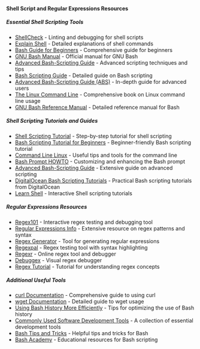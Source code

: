 <h4>Shell Script and Regular Expressions Resources</h4>

<h5>Essential Shell Scripting Tools</h5>
<ul>
  <li><a href="https://shellcheck.net">ShellCheck</a> - Linting and debugging for shell scripts</li>
  <li><a href="https://explainshell.com">Explain Shell</a> - Detailed explanations of shell commands</li>
  <li><a href="https://tldp.org/LDP/Bash-Beginners-Guide/html/index.html">Bash Guide for Beginners</a> - Comprehensive guide for beginners</li>
  <li><a href="https://gnu.org/software/bash/manual/">GNU Bash Manual</a> - Official manual for GNU Bash</li>
  <li><a href="https://mywiki.wooledge.org/BashGuide">Advanced Bash-Scripting Guide</a> - Advanced scripting techniques and tips</li>
  <li><a href="https://bash.cyberciti.biz/guide/Main_Page">Bash Scripting Guide</a> - Detailed guide on Bash scripting</li>
  <li><a href="https://www.tldp.org/LDP/abs/html/">Advanced Bash-Scripting Guide (ABS)</a> - In-depth guide for advanced users</li>
  <li><a href="https://linuxcommand.org/tlcl.php">The Linux Command Line</a> - Comprehensive book on Linux command line usage</li>
  <li><a href="https://www.gnu.org/software/bash/manual/bash.html">GNU Bash Reference Manual</a> - Detailed reference manual for Bash</li>
</ul>

<h5>Shell Scripting Tutorials and Guides</h5>
<ul>
  <li><a href="https://shellscript.sh">Shell Scripting Tutorial</a> - Step-by-step tutorial for shell scripting</li>
  <li><a href="https://linuxconfig.org/bash-scripting-tutorial-for-beginners">Bash Scripting Tutorial for Beginners</a> - Beginner-friendly Bash scripting tutorial</li>
  <li><a href="https://commandlinux.com/">Command Line Linux</a> - Useful tips and tools for the command line</li>
  <li><a href="https://tldp.org/HOWTO/Bash-Prompt-HOWTO/">Bash Prompt HOWTO</a> - Customizing and enhancing the Bash prompt</li>
  <li><a href="https://www.tldp.org/LDP/abs/html/">Advanced Bash-Scripting Guide</a> - Extensive guide on advanced scripting</li>
  <li><a href="https://www.digitalocean.com/community/tutorial_series/bash-scripting-tutorials">DigitalOcean Bash Scripting Tutorials</a> - Practical Bash scripting tutorials from DigitalOcean</li>
  <li><a href="https://www.learnshell.org/">Learn Shell</a> - Interactive Shell scripting tutorials</li>
</ul>

<h5>Regular Expressions Resources</h5>
<ul>
  <li><a href="https://regex101.com">Regex101</a> - Interactive regex testing and debugging tool</li>
  <li><a href="https://regular-expressions.info">Regular Expressions Info</a> - Extensive resource on regex patterns and syntax</li>
  <li><a href="https://regex-generator.olafneumann.org">Regex Generator</a> - Tool for generating regular expressions</li>
  <li><a href="https://www.regexpal.com/">Regexpal</a> - Regex testing tool with syntax highlighting</li>
  <li><a href="https://www.regexr.com/">Regexr</a> - Online regex tool and debugger</li>
  <li><a href="https://www.debuggex.com/">Debuggex</a> - Visual regex debugger</li>
  <li><a href="https://www.rexegg.com/regex-tutorial.html">Regex Tutorial</a> - Tutorial for understanding regex concepts</li>
</ul>

<h5>Additional Useful Tools</h5>
<ul>
  <li><a href="https://curl.se/docs/">curl Documentation</a> - Comprehensive guide to using curl</li>
  <li><a href="https://gnu.org/software/wget/manual/wget.html">wget Documentation</a> - Detailed guide to wget usage</li>
  <li><a href="https://linuxjournal.com/content/using-bash-history-more-efficiently">Using Bash History More Efficiently</a> - Tips for optimizing the use of Bash history</li>
  <li><a href="https://ctool.dev">Commonly Used Software Development Tools</a> - A collection of essential development tools</li>
  <li><a href="https://www.linux.com/training-tutorials/bash-tips-and-tricks/">Bash Tips and Tricks</a> - Helpful tips and tricks for Bash</li>
  <li><a href="https://www.bash.academy/">Bash Academy</a> - Educational resources for Bash scripting</li>
</ul>
